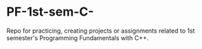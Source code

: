 # PF-1st-sem-C-
Repo for practicing, creating projects or assignments related to 1st semester's Programming Fundamentals with C++.
